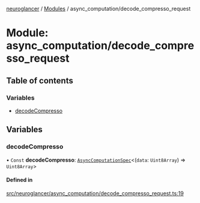 [neuroglancer](../README.md) / [Modules](../modules.md) / async\_computation/decode\_compresso\_request

# Module: async\_computation/decode\_compresso\_request

## Table of contents

### Variables

- [decodeCompresso](async_computation_decode_compresso_request.md#decodecompresso)

## Variables

### decodeCompresso

• `Const` **decodeCompresso**: [`AsyncComputationSpec`](../interfaces/async_computation.AsyncComputationSpec.md)<(`data`: `Uint8Array`) => `Uint8Array`\>

#### Defined in

[src/neuroglancer/async_computation/decode_compresso_request.ts:19](https://github.com/ActiveBrainAtlas2/neuroglancer/blob/1beb5d34/src/neuroglancer/async_computation/decode_compresso_request.ts#L19)
